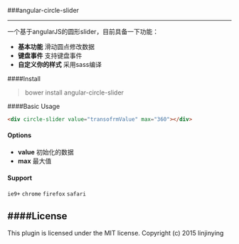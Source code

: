 ###angular-circle-slider

-------
一个基于angularJS的圆形slider，目前具备一下功能：
- **基本功能** 滑动圆点修改数据
- **键盘事件** 支持键盘事件
- **自定义你的样式** 采用sass编译

####Install
> bower install angular-circle-slider

####Basic Usage
```html
<div circle-slider value="transofrmValue" max="360"></div>
```

#### Options
- **value**  初始化的数据
- **max** 最大值

#### Support
`ie9+`  `chrome` `firefox` `safari`

####License
--------
This plugin is licensed under the MIT license.
Copyright (c) 2015 linjinying